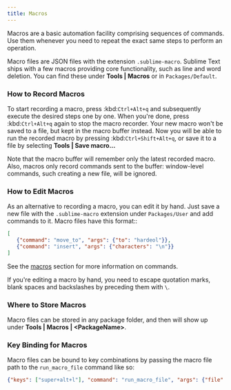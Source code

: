 ```yaml
---
title: Macros
---
```


Macros are a basic automation facility comprising sequences of commands. Use
them whenever you need to repeat the exact same steps to perform an operation.

Macro files are JSON files with the extension `.sublime-macro`. Sublime Text
ships with a few macros providing core functionality, such as line and word
deletion. You can find these under **Tools | Macros** or in
`Packages/Default`.

### How to Record Macros

To start recording a macro, press :kbd:`Ctrl+Alt+q` and subsequently execute the
desired steps one by one. When you're done, press :kbd:`Ctrl+Alt+q` again to stop
the macro recorder. Your new macro won't be saved to a file, but kept in the
macro buffer instead. Now you will be able to run the recorded macro by
pressing :kbd:`Ctrl+Shift+Alt+q`, or save it to a file by selecting
**Tools | Save macro...**

Note that the macro buffer will remember only the latest recorded macro. Also,
macros only record commands sent to the buffer: window-level
commands, such creating a new file, will be ignored.

### How to Edit Macros

As an alternative to recording a macro, you can edit it by hand. Just save a new file
with the `.sublime-macro` extension under `Packages/User` and add
commands to it. Macro files have this format::

```json
[
   {"command": "move_to", "args": {"to": "hardeol"}},
   {"command": "insert", "args": {"characters": "\n"}}
]
```
See the [macros](../reference/commands) section for more information on commands.

<!-- ? do we need to escape every kind of quotations marks? -->

If you're editing a macro by hand, you need to escape quotation marks,
blank spaces and backslashes by preceding them with `\`.

### Where to Store Macros

Macro files can be stored in any package folder, and then will show up
under **Tools | Macros | \<PackageName\>**.

### Key Binding for Macros

Macro files can be bound to key combinations by passing the macro file path to the `run_macro_file` command like so:

```json
{"keys": ["super+alt+l"], "command": "run_macro_file", "args": {"file": "res://Packages/User/Example.sublime-macro"}}
```
